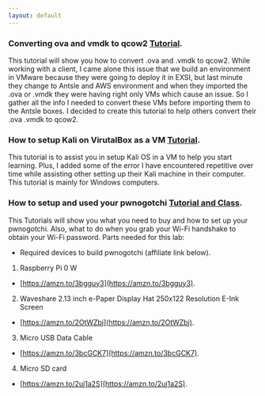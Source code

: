 ```yaml
---
layout: default
---
```

<!--
Text can be **bold**, _italic_, ~~strikethrough~~ or `keyword`.
-->

### **Converting ova and vmdk to qcow2** [Tutorial](./Hacking-Tutorials/How-to-convert-ova-and-vmdk-to-qcow2.md).

This tutorial will show you how to convert .ova and .vmdk to qcow2. While working with a client, I came alone this issue that we build an environment in VMware because they were going to deploy it in EXSI, but last minute they change to Antsle and AWS environment and when they imported the .ova or .vmdk they were having right only VMs which cause an issue. So I gather all the info I needed to convert these VMs before importing them to the Antsle boxes. I decided to create this tutorial to help others convert their .ova .vmdk to qcow2. 

### **How to setup Kali on VirutalBox as a VM** [Tutorial](./Hacking-Tutorials/VirtualBox_setup_with_kali.md).

This tutorial is to assist you in setup Kali OS in a VM to help you start learning. Plus, I added some of the error I have encountered repetitive over time while assisting other setting up their Kali machine in their computer. This tutorial is mainly for Windows computers.

### **How to setup and used your pwnogotchi** [Tutorial and Class](./slides/wifi-class/index.html).

This Tutorials will show you what you need to buy and how to set up your pwnogotchi. Also, what to do when you grab your Wi-Fi handshake to obtain your Wi-Fi password. 
Parts needed for this lab:
* Required devices to build pwnogotchi (affiliate link below).

 1.  Raspberry Pi 0 W
 * [https://amzn.to/3bgguy3](https://amzn.to/3bgguy3). 
 2.  Waveshare 2.13 inch e-Paper Display Hat 250x122 Resolution E-Ink Screen
 * [https://amzn.to/2OtWZbj](https://amzn.to/2OtWZbj). 
 3.  Micro USB Data Cable
 * [https://amzn.to/3bcGCK7](https://amzn.to/3bcGCK7). 
 4.  Micro SD card
 * [https://amzn.to/2uj1a2S](https://amzn.to/2uj1a2S). 
